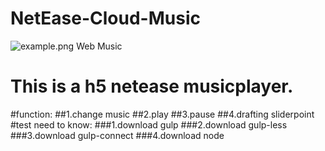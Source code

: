# NetEase-Cloud-Music
![example.png](https://github.com/Dexinser/NetEase-Cloud-Music/blob/master/img/example.png)
Web Music
# This is a h5 netease musicplayer.
#function:
##1.change music 
##2.play 
##3.pause 
##4.drafting sliderpoint
#test need to know:
###1.download gulp
###2.download gulp-less
###3.download gulp-connect
###4.download node

